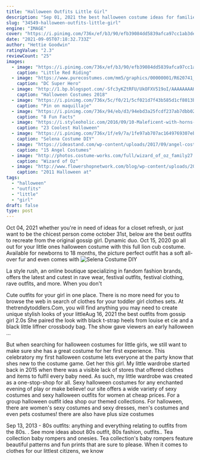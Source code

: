 ```yaml
---
title: "Halloween Outfits Little Girl"
description: "Sep 01, 2021 the best halloween costume ideas for families of three  Plan on buying outfits to diy something, Our family newsletter is a little parenting cheat sheet, delivered to your inbox"
slug: "34549-halloween-outfits-little-girl"
engine: "IMAGE"
cover: "https://i.pinimg.com/736x/ef/b3/90/efb39084dd5839afca97cc1ab3debd87--toddler-girl-costumes-red-riding-hood-costume.jpg"
date: "2021-09-05T07:18:32.733Z"
author: "Hettie Goodwin"
ratingValue: "2.3"
reviewCount: "25"
images:
  - image: "https://i.pinimg.com/736x/ef/b3/90/efb39084dd5839afca97cc1ab3debd87--toddler-girl-costumes-red-riding-hood-costume.jpg"
    caption: "Little Red Riding"
  - image: "https://www.purecostumes.com/mm5/graphics/00000001/R620741_full_1.jpg"
    caption: "DC Super Hero"
  - image: "http://1.bp.blogspot.com/-Sfc3yKZtRFU/UkOFXV519oI/AAAAAAAAH48/4Iqz-MXa88w/s1600/9b18f7cb0e47d1ea95f527d327d0ffa9.jpg"
    caption: "Halloween Costumes 2018"
  - image: "https://i.pinimg.com/736x/5c/f0/21/5cf021d7f43b585d1cf8013bc751b61a.jpg"
    caption: "Pin on maquillaje"
  - image: "https://i.pinimg.com/736x/94/eb/d3/94ebd3a25fcdf237ab7dbb02215e28ed.jpg"
    caption: "8 Fun Facts"
  - image: "https://i.styleoholic.com/2016/09/10-Maleficent-with-horns-and-wings.jpg"
    caption: "23 Coolest Halloween"
  - image: "https://i.pinimg.com/736x/1f/e9/7a/1fe97ab707ac1649769307ebcfb0ca6e--selena-quintanilla-outfits-diy-selena-costume.jpg"
    caption: "Selena Costume DIY"
  - image: "https://ideastand.com/wp-content/uploads/2017/09/angel-costume-diy/12-angel-costume-diy-ideas-tutorials.jpg"
    caption: "15 Angel Costumes"
  - image: "http://photos.costume-works.com/full/wizard_of_oz_family27.jpg"
    caption: "Wizard of Oz"
  - image: "http://www.flowershopnetwork.com/blog/wp-content/uploads/2011/10/witch-doctor.jpg"
    caption: "2011 Halloween at"
tags:
  - "halloween"
  - "outfits"
  - "little"
  - "girl"
draft: false
type: post
---
```


Oct 04, 2021 whether you're in need of ideas for a closet refresh, or just want to be the chicest person come october 31st, below are the best outfits to recreate from the original gossip girl. Dynamic duo. Oct 15, 2020 go all out for your little ones halloween costume with this full lion cub costume. Available for newborns to 18 months, the picture perfect outfit has a soft all-over fur and even comes with
![Selena Costume DIY](https://i.pinimg.com/736x/1f/e9/7a/1fe97ab707ac1649769307ebcfb0ca6e--selena-quintanilla-outfits-diy-selena-costume.jpg "Selena Costume DIY")

La style rush, an online boutique specializing in fandom fashion brands, offers the latest and cutest in rave wear, festival outfits, festival clothing, rave outfits, and more. When you don&#39;t
<!--inArticleAds-->

<!--galleryOne-->

Cute outfits for your girl in one place. There is no more need for you to browse the web in search of clothes for your toddler girl clothes sets. At thetrendytoddlers.Com, you will find anything you may need to create unique stylish looks of your littleAug 16, 2021 the best outfits from gossip girl 2.0s  She paired the look with black t-strap heels from louise et cie and a black little liffner crossbody bag. The show gave viewers an early halloween ...
<!--inArticleAds-->

<!--galleryTwo-->

But when searching for halloween costumes for little girls, we still want to make sure she has a great costume for her first experience. This celebratory my first halloween costume lets everyone at the party know that shes new to the costume game. Get her this girl. My little wardrobe started back in 2015 when there was a visible lack of stores that offered clothes and items to fulfil every baby need. As such, my little wardrobe was created as a one-stop-shop for all. Sexy halloween costumes for any enchanted evening of play or make believe! our site offers a wide variety of sexy costumes and sexy halloween outfits for women at cheap prices. For a group halloween outfit idea shop our themed collections. For halloween, there are women's sexy costumes and sexy dresses, men's costumes and even pets costumes! there are also have plus size costumes
<!--galleryThree-->

Sep 13, 2013 - 80s outfits: anything and everything relating to outfits from the 80s. . See more ideas about 80s outfit, 80s fashion, outfits.. Tea collection baby rompers and onesies. Tea collection's baby rompers feature beautiful patterns and fun prints that are sure to please. When it comes to clothes for our littlest citizens, we know